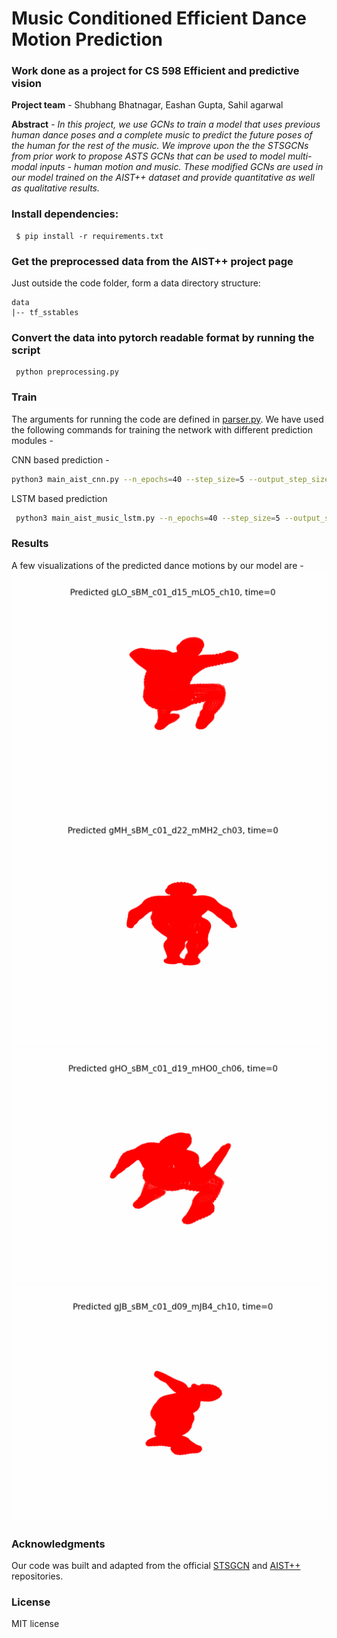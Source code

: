 
# Music Conditioned Efficient Dance Motion Prediction
### Work done as a project for CS 598 Efficient and predictive vision

 **Project team** - Shubhang Bhatnagar, Eashan Gupta, Sahil agarwal

**Abstract** -    *In this project, we use GCNs to train a model that uses previous human dance poses and a complete music to predict the future poses of the human for the rest of the music. We improve upon the the STSGCNs from prior work to propose ASTS GCNs that can be used to model multi-modal inputs - human motion and music. These modified GCNs are used in our model trained on the AIST++ dataset and provide quantitative as well as qualitative results.*



 ### Install dependencies:
```
 $ pip install -r requirements.txt
```

 ### Get the preprocessed data from the AIST++ project page

Just outside the code folder, form a data directory structure:
```shell script
data
|-- tf_sstables
```

### Convert the data into pytorch readable format by running the script
```
 python preprocessing.py
```


### Train
The arguments for running the code are defined in [parser.py](utils/parser.py). We have used the following commands for training the network with different prediction modules -

CNN based prediction -
```bash
python3 main_aist_cnn.py --n_epochs=40 --step_size=5 --output_step_size=2 --input_n=20 --output_n=10 --batch_size=256 --music_as_joint=6 --n_tcnn_layers=1 --lr=0.01 --milestones=[2,4,6,8]
 ```

LSTM based prediction
```bash
 python3 main_aist_music_lstm.py --n_epochs=40 --step_size=5 --output_step_size=2 --input_n=10 --output_n=10 --batch_size=32 --music_as_joint=12 --n_tcnn_layers=1 --lr=0.01 --milestones=[2,4,6,8]
  ```
### Results
A few visualizations of the predicted dance motions by our model are  -
![A visualization of the motion predicted, with the red depicting seed motion and the blue depicting predicted motion](gifs/res1.gif)
![A visualization of the motion predicted, with the red depicting seed motion and the blue depicting predicted motion](gifs/res2.gif)
![A visualization of the motion predicted, with the red depicting seed motion and the blue depicting predicted motion](gifs/res3.gif)
![A visualization of the motion predicted, with the red depicting seed motion and the blue depicting predicted motion](gifs/res4.gif)
 ### Acknowledgments

 Our code was built and adapted from the official [STSGCN](https://github.com/FraLuca/STSGCN) and [AIST++](https://github.com/google-research/mint) repositories.


 ### License

 MIT license
